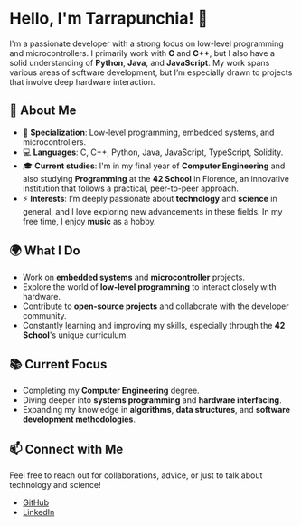 # Hello, I'm Tarrapunchia! 👋

I'm a passionate developer with a strong focus on low-level programming and microcontrollers. I primarily work with **C** and **C++**, but I also have a solid understanding of **Python**, **Java**, and **JavaScript**. My work spans various areas of software development, but I’m especially drawn to projects that involve deep hardware interaction.

## 🚀 About Me

- 🔧 **Specialization**: Low-level programming, embedded systems, and microcontrollers.
- 💻 **Languages**: C, C++, Python, Java, JavaScript, TypeScript, Solidity.
- 🎓 **Current studies**: I'm in my final year of **Computer Engineering** and also studying **Programming** at the **42 School** in Florence, an innovative institution that follows a practical, peer-to-peer approach.
- ⚡ **Interests**: I’m deeply passionate about **technology** and **science** in general, and I love exploring new advancements in these fields. In my free time, I enjoy **music** as a hobby.

## 🌍 What I Do

- Work on **embedded systems** and **microcontroller** projects.
- Explore the world of **low-level programming** to interact closely with hardware.
- Contribute to **open-source projects** and collaborate with the developer community.
- Constantly learning and improving my skills, especially through the **42 School**'s unique curriculum.

## 📚 Current Focus

- Completing my **Computer Engineering** degree.
- Diving deeper into **systems programming** and **hardware interfacing**.
- Expanding my knowledge in **algorithms**, **data structures**, and **software development methodologies**.

## 📫 Connect with Me

Feel free to reach out for collaborations, advice, or just to talk about technology and science!

- [GitHub](https://github.com/Tarrapunchia)
- [LinkedIn](https://www.linkedin.com/in/fabio-zucconi-221b95173)
